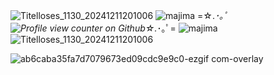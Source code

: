 
![Titelloses_1130_20241211201006](https://github.com/user-attachments/assets/e0cf0095-129d-4711-a073-6e3f94a25243)  ![majima](https://github.com/user-attachments/assets/acc358ec-ca24-4cb9-be1a-1be43049b46a)  =☆.*･｡ﾟ![Profile view counter on Github](https://komarev.com/ghpvc/?username=Angel-0fDarkness)☆.*･｡ﾟ=  ![majima](https://github.com/user-attachments/assets/2519486d-b44b-4caf-9e23-602d23cfbb33)  ![Titelloses_1130_20241211201006](https://github.com/user-attachments/assets/19cad776-8367-4ca9-87d2-af98d28c15c4)





  ![ab6caba35fa7d7079673ed09cdc9e9c0-ezgif com-overlay](https://github.com/user-attachments/assets/84a6a81d-5a8a-4a8b-b7eb-62459f829eb7)

